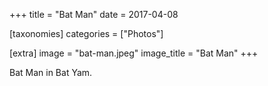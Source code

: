 +++
title = "Bat Man"
date = 2017-04-08

[taxonomies]
categories = ["Photos"]

[extra]
image = "bat-man.jpeg"
image_title = "Bat Man"
+++

Bat Man in Bat Yam.
